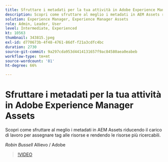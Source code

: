 ```yaml
---
title: Sfruttare i metadati per la tua attività in Adobe Experience Manager Assets
description: Scopri come sfruttare al meglio i metadati in AEM Assets riducendo il carico di lavoro per assegnare tag alle risorse e rendendo le risorse più ricercabili.
solution: Experience Manager, Experience Manager Assets
role: Admin, Leader, User
level: Intermediate, Experienced
kt: 10563
thumbnail: 343815.jpeg
exl-id: d770673b-4f48-4761-86df-f21a3cdfc4bc
duration: 2730
source-git-commit: 9a297cda953d4414131657f9ac84580aea0eabeb
workflow-type: tm+mt
source-wordcount: '81'
ht-degree: 66%

---
```


# Sfruttare i metadati per la tua attività in Adobe Experience Manager Assets

Scopri come sfruttare al meglio i metadati in AEM Assets riducendo il carico di lavoro per assegnare tag alle risorse e rendendo le risorse più ricercabili.

*Robin Bussell* Allievo / Adobe

>[!VIDEO](https://video.tv.adobe.com/v/343815/?quality=12&learn=on)
